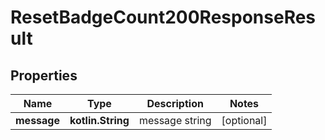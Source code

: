 
# ResetBadgeCount200ResponseResult

## Properties
Name | Type | Description | Notes
------------ | ------------- | ------------- | -------------
**message** | **kotlin.String** | message string |  [optional]



